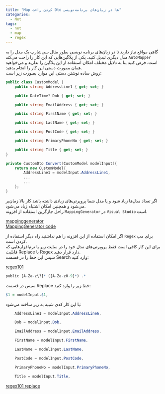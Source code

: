 ```yaml
---
title: "Map کردن راحت Dto ها در زبان‌های برنامه‌نویسی"
categories:
  - Net
tags:
  - net
  - map
  - regex
---
```


گاهی مواقع نیاز دارید تا در زبان‌های برنامه نویسی بطور مثال سی‌شارپ یک مدل را به مدل دیگری تبدیل کنید. یکی از پلاگین‌هایی که این کار را راحت می‌کند `AutoMapper` است. فرض کنید بنا به دلایل مختلف امکان استفاده از این پلاگین را ندارید و می‌خواهید همان بصورت دستی این کار را انجام بدهید.  
روش ساده نوشتن دستی این موارد بصورت زیر است:  

```csharp
public class CustomModel {
    public string AddressLine1 { get; set; }

    public DateTime? Dob { get; set; }

    public string EmailAddress { get; set; }

    public string FirstName { get; set; }

    public string LastName { get; set; }

    public string PostCode { get; set; }

    public string PrimaryPhoneNo { get; set; }

    public string Title { get; set; }
}
```

```csharp
private CustomDto Convert(CustomModel modelInput){
    return new CustomModel{
        AddressLine1 = modelInput.AddressLine1,
        ...
        ...
    };
}
```

اگر تعداد مدل‌ها زیاد شود و یا مدل شما پروپرتی‌های زیادی داشته باشد کار بالا زمان‌بر می‌شود و همچنین امکان اشتباه زیاد می‌شود.  
را‌حل جازگزین استفاده از افزونه `MappingGenerator` در `Visual Studio` است.  

[mappinggenerator](https://mappinggenerator.net/)  
[MappingGenerator code](https://github.com/cezarypiatek/MappingGenerator)  

اگر امکان استفاده از این افزونه را هم نداشتید راه دیگر استفاده از `Regex` برای مپ کردن است.  
برای این کار کافی است فقط پروپرتی‌های مدل خود را در سایت زیر یا نرم‌افزارهایی که قابلیت Replace با Regex دارد قرار دهید.  
سپس این خط را در قسمت Search وارد کنید:  

[regex101](https://regex101.com)  

```r
public [A-Za-z\?]* ([A-Za-z0-9]*) .*
```

سپس در قسمت Replace خط زیر را وارد کنید:  

```r
$1 = modelInput.$1,
```

با این کار کدی شبیه به زیر ساخته می‌شود:  

```csharp       
    AddressLine1 = modelInput.AddressLine6,

    Dob = modelInput.Dob,

    EmailAddress = modelInput.EmailAddress,

    FirstName = modelInput.FirstName,

    LastName = modelInput.LastName,

    PostCode = modelInput.PostCode,

    PrimaryPhoneNo = modelInput.PrimaryPhoneNo,

    Title = modelInput.Title,
```

[regex101 replace](https://regex101.com/r/dZ1vT6/73)  